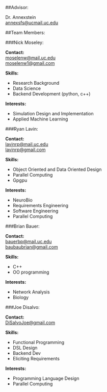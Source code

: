 ##Advisor:

Dr. Annexstein  
annexsfs@ucmail.uc.edu

##Team Members:

###Nick Moseley:

__Contact:__  
moselenw@mail.uc.edu  
moselenw1@gmail.com

__Skills:__  
- Research Background  
- Data Science  
- Backend Development (python, c++)

__Interests:__  
- Simulation Design and Implementation  
- Applied Machine Learning 

###Ryan Lavin:

__Contact:__  
lavinrp@mail.uc.edu  
lavinrp@gmail.com

__Skills:__  
- Object Oriented and Data Oriented Design  
- Parallel Computing  
- Gpgpu

__Interests:__  
- NeuroBio  
- Requirements Engineering  
- Software Engineering  
- Parallel Computing  

###Brian Bauer:

__Contact:__  
bauerbp@mail.uc.edu  
baubaubrian@gmail.com

__Skills:__  
- C++  
- OO programming

__Interests:__  
- Network Analysis  
- Biology

###Joe Disalvo:

__Contact:__  
DiSalvoJoe@gmail.com  

__Skills:__  
- Functional Programming  
- DSL Design  
- Backend Dev  
- Eliciting Requirements  

__Interests:__  
- Programming Language Design  
- Parallel Computing  
